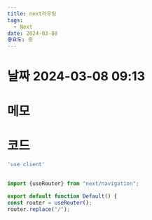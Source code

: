 ```yaml
---
title: next라우팅
tags:
  - Next
date: 2024-03-08
중요도: 중
---
```

# 날짜  2024-03-08 09:13

# 메모


# 코드
```javascript
'use client'

  
import {useRouter} from "next/navigation";

export default function Default() {  
const router = useRouter();
router.replace("/");
								   
```